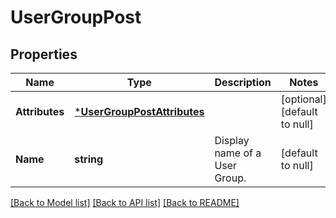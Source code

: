 # UserGroupPost

## Properties
Name | Type | Description | Notes
------------ | ------------- | ------------- | -------------
**Attributes** | [***UserGroupPostAttributes**](UserGroupPost_attributes.md) |  | [optional] [default to null]
**Name** | **string** | Display name of a User Group. | [default to null]

[[Back to Model list]](../README.md#documentation-for-models) [[Back to API list]](../README.md#documentation-for-api-endpoints) [[Back to README]](../README.md)


